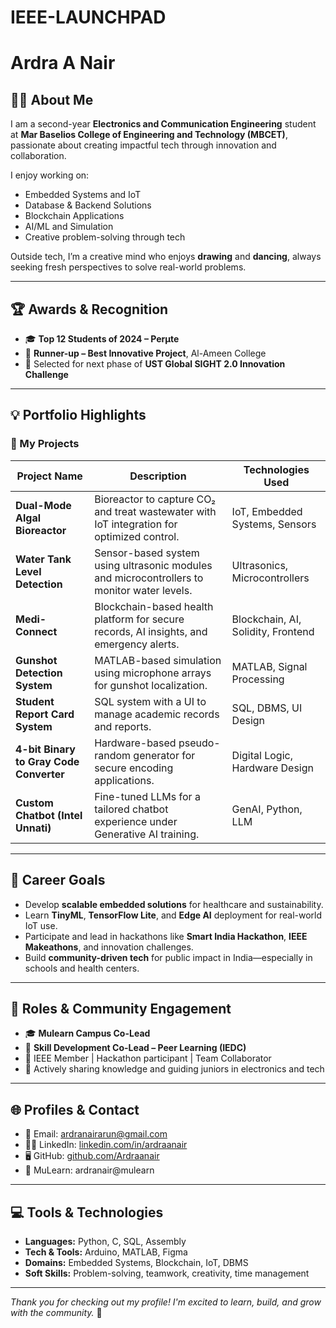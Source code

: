 # IEEE-LAUNCHPAD
# Ardra A Nair

## 👩‍💻 About Me

I am a second-year **Electronics and Communication Engineering** student at **Mar Baselios College of Engineering and Technology (MBCET)**, passionate about creating impactful tech through innovation and collaboration.

I enjoy working on:
- Embedded Systems and IoT  
- Database & Backend Solutions  
- Blockchain Applications  
- AI/ML and Simulation  
- Creative problem-solving through tech  

Outside tech, I’m a creative mind who enjoys **drawing** and **dancing**, always seeking fresh perspectives to solve real-world problems.

---

## 🏆 Awards & Recognition

- 🎓 **Top 12 Students of 2024 – Perμte**  
- 🥈 **Runner-up – Best Innovative Project**, Al-Ameen College  
- 🌱 Selected for next phase of **UST Global SIGHT 2.0 Innovation Challenge**

---

## 💡 Portfolio Highlights

### 📂 My Projects

| Project Name                          | Description                                                                                       | Technologies Used                   |
|--------------------------------------|---------------------------------------------------------------------------------------------------|--------------------------------------|
| **Dual-Mode Algal Bioreactor**       | Bioreactor to capture CO₂ and treat wastewater with IoT integration for optimized control.       | IoT, Embedded Systems, Sensors       |
| **Water Tank Level Detection**       | Sensor-based system using ultrasonic modules and microcontrollers to monitor water levels.       | Ultrasonics, Microcontrollers        |
| **Medi-Connect**                     | Blockchain-based health platform for secure records, AI insights, and emergency alerts.          | Blockchain, AI, Solidity, Frontend   |
| **Gunshot Detection System**         | MATLAB-based simulation using microphone arrays for gunshot localization.                        | MATLAB, Signal Processing            |
| **Student Report Card System**       | SQL system with a UI to manage academic records and reports.                                     | SQL, DBMS, UI Design                 |
| **4-bit Binary to Gray Code Converter** | Hardware-based pseudo-random generator for secure encoding applications.                         | Digital Logic, Hardware Design       |
| **Custom Chatbot (Intel Unnati)**    | Fine-tuned LLMs for a tailored chatbot experience under Generative AI training.                  | GenAI, Python, LLM                   |

---

## 🎯 Career Goals

- Develop **scalable embedded solutions** for healthcare and sustainability.
- Learn **TinyML**, **TensorFlow Lite**, and **Edge AI** deployment for real-world IoT use.
- Participate and lead in hackathons like **Smart India Hackathon**, **IEEE Makeathons**, and innovation challenges.
- Build **community-driven tech** for public impact in India—especially in schools and health centers.

---

## 🤝 Roles & Community Engagement

- 🎓 **Mulearn Campus Co-Lead**  
- 🚀 **Skill Development Co-Lead – Peer Learning (IEDC)**  
- 💬 IEEE Member | Hackathon participant | Team Collaborator  
- 📣 Actively sharing knowledge and guiding juniors in electronics and tech

---

## 🌐 Profiles & Contact

- 📧 Email: [ardranairarun@gmail.com](mailto:ardranairarun@gmail.com)  
- 🧑‍💼 LinkedIn: [linkedin.com/in/ardraanair](https://www.linkedin.com/in/ardraanair)  
- 🖥 GitHub: [github.com/Ardraanair](https://github.com/Ardraanair)  
- 📛 MuLearn: ardranair@mulearn  

---

## 💻 Tools & Technologies

- **Languages:** Python, C, SQL, Assembly  
- **Tech & Tools:** Arduino, MATLAB, Figma  
- **Domains:** Embedded Systems, Blockchain, IoT, DBMS  
- **Soft Skills:** Problem-solving, teamwork, creativity, time management

---

*Thank you for checking out my profile! I'm excited to learn, build, and grow with the community.* 🌟
